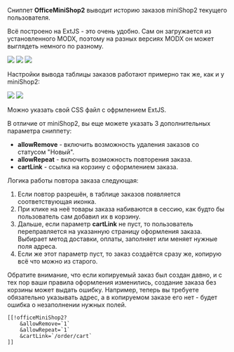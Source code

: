 Сниппет **OfficeMiniShop2** выводит историю заказов miniShop2 текущего пользователя.

Всё построено на ExtJS - это очень удобно. Сам он загружается из установленного MODX, поэтому на разных версиях MODX он может выглядеть немного по разному.

[![](https://file.modx.pro/files/c/b/f/cbf808da0f481e1c746144a9549c61ccs.jpg)](https://file.modx.pro/files/c/b/f/cbf808da0f481e1c746144a9549c61cc.png)
[![](https://file.modx.pro/files/8/f/e/8fe7aa15248aa16bf8f4509e15093fd5s.jpg)](https://file.modx.pro/files/8/f/e/8fe7aa15248aa16bf8f4509e15093fd5.png)
[![](https://file.modx.pro/files/9/7/d/97d83a9dad06a604428a859f391110fds.jpg)](https://file.modx.pro/files/9/7/d/97d83a9dad06a604428a859f391110fd.png)

Настройки вывода таблицы заказов работают примерно так же, как и у miniShop2:

[![](https://file.modx.pro/files/6/f/2/6f2a563d97bbea76516b74dc9c80baads.jpg)](https://file.modx.pro/files/6/f/2/6f2a563d97bbea76516b74dc9c80baad.png)
[![](https://file.modx.pro/files/c/a/1/ca1a88011b00b8c35f17a0858cb9e531s.jpg)](https://file.modx.pro/files/c/a/1/ca1a88011b00b8c35f17a0858cb9e531.png)

Можно указать свой CSS файл с офрмлением ExtJS.

В отличие от miniShop2, вы еще можете указать 3 дополнительных параметра сниппету:
* **allowRemove** - включить возможность удаления заказов со статусом "Новый".
* **allowRepeat** - включить возможность повторения заказа.
* **cartLink** - ссылка на корзину с оформлением заказа. 

Логика работы повтора заказа следующая:
1. Если повтор разрешён, в таблице заказов появляется соответствующая иконка.
2. При клике на неё товары заказа набиваются в сессию, как будто бы пользователь сам добавил их в корзину.
3. Дальше, если параметр **cartLink** не пуст, то пользователь переправляется на указанную страницу оформления заказа. 
Выбирает метод доставки, оплаты, заполняет или меняет нужные поля адреса.
4. Если же этот параметр пуст, то заказ создаётся сразу же, копирую всё что можно из старого.

Обратите внимание, что если копируемый заказ был создан давно, и с тех пор ваши правила оформления изменились, создание заказа без корзины может выдать ошибку.
Например, теперь вы требуете обязательно указывать адрес, а в копируемом заказе его нет - будет ошибка о незаполнении нужных полей.

```
[[!officeMiniShop2?
    &allowRemove=`1`
    &allowRepeat=`1`    
    &cartLink=`/order/cart`
]]
```